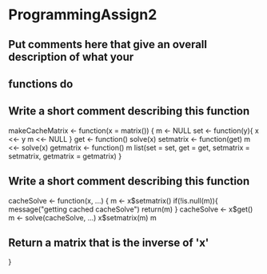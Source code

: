 # ProgrammingAssign2

## Put comments here that give an overall description of what your
## functions do

## Write a short comment describing this function

makeCacheMatrix <- function(x = matrix()) {
                  m <- NULL
                  set <- function(y){
                  x <<- y
                  m <<- NULL
                  }
                  get <- function() solve(x)
                  setmatrix <- function(get) m <<- solve(x)
  getmatrix <- function() m
  list(set = set, get = get,
       setmatrix = setmatrix,
       getmatrix = getmatrix)
}
## Write a short comment describing this function

cacheSolve <- function(x, ...) {
             m <- x$setmatrix()
                     if(!is.null(m)){
                     message("getting cached cacheSolve")
                     return(m)
                     }
                          cacheSolve <- x$get()
                          m <- solve(cacheSolve, ...)
                          x$setmatrix(m)
                          m
  ## Return a matrix that is the inverse of 'x'
}
